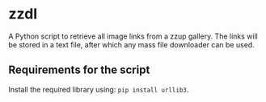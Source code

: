 # zzdl
A Python script to retrieve all image links from a zzup gallery. The links will be stored in a text file, after which any mass file downloader can be used.

## Requirements for the script
Install the required library using: ```pip install urllib3```.
